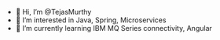 - 👋 Hi, I’m @TejasMurthy
- 👀 I’m interested in Java, Spring, Microservices
- 🌱 I’m currently learning IBM MQ Series connectivity, Angular
<!---
TejasMurthy/TejasMurthy is a ✨ special ✨ repository because its `README.md` (this file) appears on your GitHub profile.
You can click the Preview link to take a look at your changes.
--->
